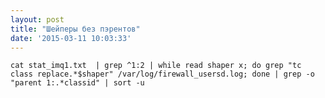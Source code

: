 ```yaml
---
layout: post
title: "Шейперы без пэрентов"
date: '2015-03-11 10:03:33'
---
```


    cat stat_imq1.txt  | grep ^1:2 | while read shaper x; do grep "tc class replace.*$shaper" /var/log/firewall_usersd.log; done | grep -o "parent 1:.*classid" | sort -u
